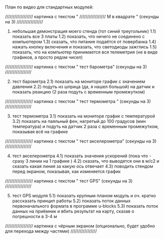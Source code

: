 План по видео для стандартных модулей:

////////////////// картинка с текстом "												   	 /////////////////
									   М в квадрате	" (секунды на 3) /////////////////

1) небольшая демонстрация моего стенда (тот синий треугольник)
	1.1) показать все 3 платы
	1.2) показать, что ничего не соединено с компьютером 
	1.3) сказать, что питание подаётся от повербанка 
	1.4) нажать кнопку включения и показать, что светодиоды зажглись
	1.5) показать, что на компьютер принимается вся телеметрия (не в виде графиков, а просто рядом чисел)

////////////////// картинка с текстом " тест барометра" (секунды на 3) /////////////////

2) тест барометра
	2.1) показать на мониторе график с значением давления 
	2.2) подуть из шприца (да, я нашел большой) на датчик и показать реакцию (2 раза подуть с временным промежутком)

////////////////// картинка с текстом " тест термометра " (секунды на 3) /////////////////

3) тест термометра
	3.1) показать на мониторе график с температурой
	3.2) показать на паяльный фен, нагретый до 100 градусов (мин температура) и подуть на датчик 2 раза с временным промежутком,
																										 показывая всё на графике

////////////////// картинка с текстом " тест акселерометра" (секунды на 3) /////////////////

4) тест акселерометра
	4.1) показать значения ускорений (пока что - сразу 3 линии на 1 графике ) 
	4.2) сказать, что выводятся они в м/c2 и сказать какая линия за какую ось отвечает
	4.3) поводить стендом перед экраном, показывая, как изменяется график

////////////////// картинка с текстом " тест GPS" (секунды на 3) /////////////////

5) тест GPS модуля
	5.1) показать крупным планом модуль и оч. кратко рассказать принцип работы
	5.2) показать поток данных первоначального формата в программе u-blocks
	5.3) показать поток данных на приёмник и вбить результат на карту, сказав о погрешности в 3-4 м



////////////////// картинка с чёрным экраном (опционально, будет удобно для перехода между частями) /////////////////
